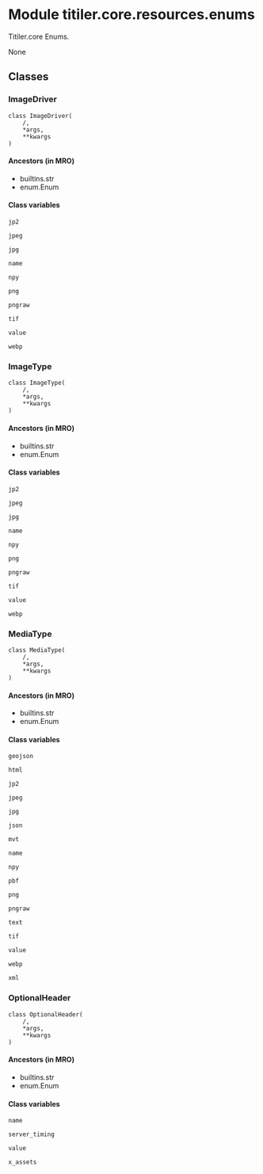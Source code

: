 # Module titiler.core.resources.enums

Titiler.core Enums.

None

## Classes

### ImageDriver

```python3
class ImageDriver(
    /,
    *args,
    **kwargs
)
```

#### Ancestors (in MRO)

* builtins.str
* enum.Enum

#### Class variables

```python3
jp2
```

```python3
jpeg
```

```python3
jpg
```

```python3
name
```

```python3
npy
```

```python3
png
```

```python3
pngraw
```

```python3
tif
```

```python3
value
```

```python3
webp
```

### ImageType

```python3
class ImageType(
    /,
    *args,
    **kwargs
)
```

#### Ancestors (in MRO)

* builtins.str
* enum.Enum

#### Class variables

```python3
jp2
```

```python3
jpeg
```

```python3
jpg
```

```python3
name
```

```python3
npy
```

```python3
png
```

```python3
pngraw
```

```python3
tif
```

```python3
value
```

```python3
webp
```

### MediaType

```python3
class MediaType(
    /,
    *args,
    **kwargs
)
```

#### Ancestors (in MRO)

* builtins.str
* enum.Enum

#### Class variables

```python3
geojson
```

```python3
html
```

```python3
jp2
```

```python3
jpeg
```

```python3
jpg
```

```python3
json
```

```python3
mvt
```

```python3
name
```

```python3
npy
```

```python3
pbf
```

```python3
png
```

```python3
pngraw
```

```python3
text
```

```python3
tif
```

```python3
value
```

```python3
webp
```

```python3
xml
```

### OptionalHeader

```python3
class OptionalHeader(
    /,
    *args,
    **kwargs
)
```

#### Ancestors (in MRO)

* builtins.str
* enum.Enum

#### Class variables

```python3
name
```

```python3
server_timing
```

```python3
value
```

```python3
x_assets
```